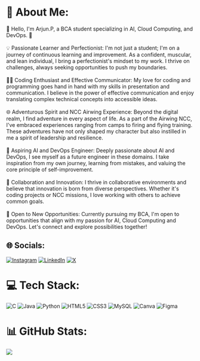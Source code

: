 # 💫 About Me:
👋 Hello, I'm Arjun.P, a BCA student specializing in AI, Cloud Computing, and DevOps. 🚀<br><br>💡 Passionate Learner and Perfectionist: I'm not just a student; I'm on a journey of continuous learning and improvement. As a confident, muscular, and lean individual, I bring a perfectionist's mindset to my work. I thrive on challenges, always seeking opportunities to push my boundaries.<br><br>👨‍💻 Coding Enthusiast and Effective Communicator: My love for coding and programming goes hand in hand with my skills in presentation and communication. I believe in the power of effective communication and enjoy translating complex technical concepts into accessible ideas.<br><br>🌐 Adventurous Spirit and NCC Airwing Experience: Beyond the digital realm, I find adventure in every aspect of life. As a part of the Airwing NCC, I've embraced experiences ranging from camps to firing and flying training. These adventures have not only shaped my character but also instilled in me a spirit of leadership and resilience.<br><br>🚀 Aspiring AI and DevOps Engineer: Deeply passionate about AI and DevOps, I see myself as a future engineer in these domains. I take inspiration from my own journey, learning from mistakes, and valuing the core principle of self-improvement.<br><br>🤝 Collaboration and Innovation: I thrive in collaborative environments and believe that innovation is born from diverse perspectives. Whether it's coding projects or NCC missions, I love working with others to achieve common goals.<br><br>🌟 Open to New Opportunities: Currently pursuing my BCA, I'm open to opportunities that align with my passion for AI, Cloud Computing and DevOps. Let's connect and explore possibilities together!<br>


## 🌐 Socials:
[![Instagram](https://img.shields.io/badge/Instagram-%23E4405F.svg?logo=Instagram&logoColor=white)](https://instagram.com/arjunp6362) [![LinkedIn](https://img.shields.io/badge/LinkedIn-%230077B5.svg?logo=linkedin&logoColor=white)](https://linkedin.com/in/arjunp6362) [![X](https://img.shields.io/badge/X-black.svg?logo=X&logoColor=white)](https://x.com/arjunp6362) 

# 💻 Tech Stack:
![C](https://img.shields.io/badge/c-%2300599C.svg?style=plastic&logo=c&logoColor=white) ![Java](https://img.shields.io/badge/java-%23ED8B00.svg?style=plastic&logo=openjdk&logoColor=white) ![Python](https://img.shields.io/badge/python-3670A0?style=plastic&logo=python&logoColor=ffdd54) ![HTML5](https://img.shields.io/badge/html5-%23E34F26.svg?style=plastic&logo=html5&logoColor=white) ![CSS3](https://img.shields.io/badge/css3-%231572B6.svg?style=plastic&logo=css3&logoColor=white) ![MySQL](https://img.shields.io/badge/mysql-4479A1.svg?style=plastic&logo=mysql&logoColor=white) ![Canva](https://img.shields.io/badge/Canva-%2300C4CC.svg?style=plastic&logo=Canva&logoColor=white) ![Figma](https://img.shields.io/badge/figma-%23F24E1E.svg?style=plastic&logo=figma&logoColor=white)
# 📊 GitHub Stats:
![](https://github-readme-stats.vercel.app/api/top-langs/?username=Arjun9630&theme=aura&hide_border=false&include_all_commits=false&count_private=false&layout=compact)

<!-- Proudly created with GPRM ( https://gprm.itsvg.in ) -->
